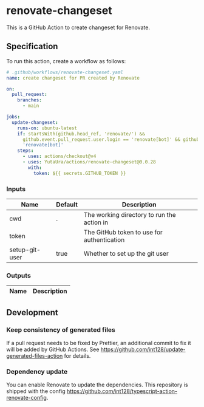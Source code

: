 # renovate-changeset

This is a GitHub Action to create changeset for Renovate.

## Specification

To run this action, create a workflow as follows:

```yaml
# .github/workflows/renovate-changeset.yaml
name: create changeset for PR created by Renovate

on:
  pull_request:
    branches:
      - main

jobs:
  update-changeset:
    runs-on: ubuntu-latest
    if: startsWith(github.head_ref, 'renovate/') &&
      github.event.pull_request.user.login == 'renovate[bot]' && github.actor ==
      'renovate[bot]'
    steps:
      - uses: actions/checkout@v4
      - uses: YutaUra/actions/renovate-changeset@0.0.28
        with:
          token: ${{ secrets.GITHUB_TOKEN }}

```

### Inputs

<!-- update-action-readme:inputs:start -->
| Name           | Default | Description                                |
| -------------- | ------- | ------------------------------------------ |
| cwd            | .       | The working directory to run the action in |
| token          |         | The GitHub token to use for authentication |
| setup-git-user | true    | Whether to set up the git user             |
<!-- update-action-readme:inputs:end -->

### Outputs

<!-- update-action-readme:outputs:start -->
| Name | Description |
| ---- | ----------- |
<!-- update-action-readme:outputs:end -->

## Development

### Keep consistency of generated files

If a pull request needs to be fixed by Prettier, an additional commit to fix it will be added by GitHub Actions.
See https://github.com/int128/update-generated-files-action for details.

### Dependency update

You can enable Renovate to update the dependencies.
This repository is shipped with the config https://github.com/int128/typescript-action-renovate-config.
